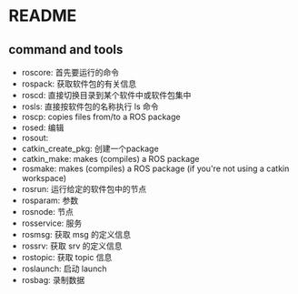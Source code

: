 # README

## command and tools

- roscore: 首先要运行的命令
- rospack: 获取软件包的有关信息
- roscd: 直接切换目录到某个软件中或软件包集中
- rosls: 直接按软件包的名称执行 ls 命令
- roscp: copies files from/to a ROS package
- rosed: 编辑
- rosout:
- catkin_create_pkg: 创建一个package
- catkin_make: makes (compiles) a ROS package
- rosmake: makes (compiles) a ROS package (if you're not using a catkin workspace)
- rosrun: 运行给定的软件包中的节点
- rosparam: 参数
- rosnode: 节点
- rosservice: 服务
- rosmsg: 获取 msg 的定义信息
- rossrv: 获取 srv 的定义信息
- rostopic: 获取 topic 信息
- roslaunch: 启动 launch
- rosbag: 录制数据
